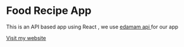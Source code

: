 # Food Recipe App

<p>This is an API based app using React , we use <a href='https://developer.edamam.com/'>edamam api </a> for our app </p>

<a href='https://food-recipe-ead05.web.app/'>Visit my website </a>

